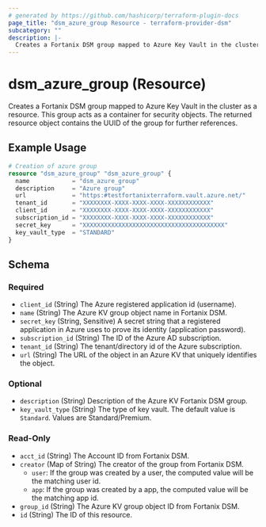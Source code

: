 ```yaml
---
# generated by https://github.com/hashicorp/terraform-plugin-docs
page_title: "dsm_azure_group Resource - terraform-provider-dsm"
subcategory: ""
description: |-
  Creates a Fortanix DSM group mapped to Azure Key Vault in the cluster as a resource. This group acts as a container for security objects. The returned resource object contains the UUID of the group for further references.
---
```


# dsm_azure_group (Resource)

Creates a Fortanix DSM group mapped to Azure Key Vault in the cluster as a resource. This group acts as a container for security objects. The returned resource object contains the UUID of the group for further references.

## Example Usage

```terraform
# Creation of azure group
resource "dsm_azure_group" "dsm_azure_group" {
  name            = "dsm_azure_group"
  description     = "Azure group"
  url             = "https:#testfortanixterraform.vault.azure.net/"
  tenant_id       = "XXXXXXXX-XXXX-XXXX-XXXX-XXXXXXXXXXXX"
  client_id       = "XXXXXXXX-XXXX-XXXX-XXXX-XXXXXXXXXXXX"
  subscription_id = "XXXXXXXX-XXXX-XXXX-XXXX-XXXXXXXXXXXX"
  secret_key      = "XXXXXXXXXXXXXXXXXXXXXXXXXXXXXXXXXXXXXXXX"
  key_vault_type  = "STANDARD"
}
```

<!-- schema generated by tfplugindocs -->
## Schema

### Required

- `client_id` (String) The Azure registered application id (username).
- `name` (String) The Azure KV group object name in Fortanix DSM.
- `secret_key` (String, Sensitive) A secret string that a registered application in Azure uses to prove its identity (application password).
- `subscription_id` (String) The ID of the Azure AD subscription.
- `tenant_id` (String) The tenant/directory id of the Azure subscription.
- `url` (String) The URL of the object in an Azure KV that uniquely identifies the object.

### Optional

- `description` (String) Description of the Azure KV Fortanix DSM group.
- `key_vault_type` (String) The type of key vault. The default value is `Standard`. Values are Standard/Premium.

### Read-Only

- `acct_id` (String) The Account ID from Fortanix DSM.
- `creator` (Map of String) The creator of the group from Fortanix DSM.
   * `user`: If the group was created by a user, the computed value will be the matching user id.
   * `app`: If the group was created by a app, the computed value will be the matching app id.
- `group_id` (String) The Azure KV group object ID from Fortanix DSM.
- `id` (String) The ID of this resource.
